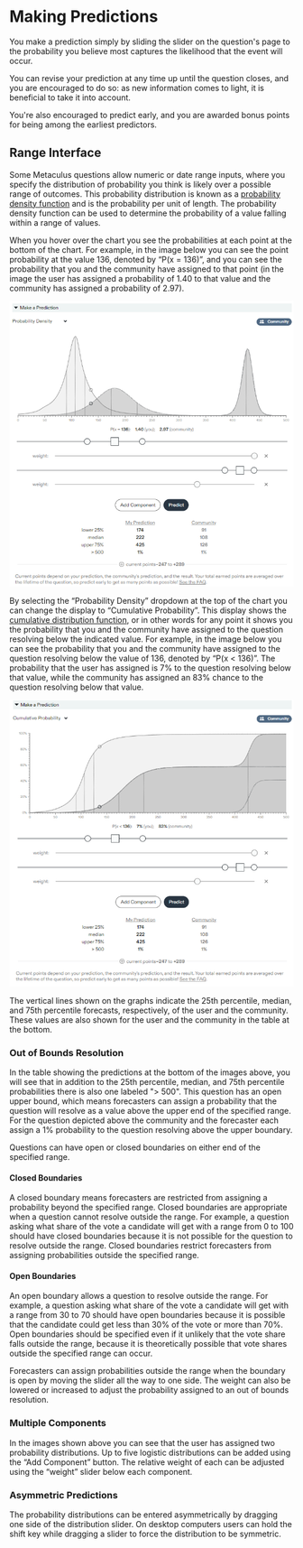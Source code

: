 ---
---

# Making Predictions

You make a prediction simply by sliding the slider on the question's page to the probability you believe most captures the likelihood that the event will occur.

You can revise your prediction at any time up until the question closes, and you are encouraged to do so: as new information comes to light, it is beneficial to take it into account.

You're also encouraged to predict early, and you are awarded bonus points for being among the earliest predictors.

## Range Interface

Some Metaculus questions allow numeric or date range inputs, where you specify the distribution of probability you think is likely over a possible range of outcomes. This probability distribution is known as a [probability density function](https://en.wikipedia.org/wiki/Probability_density_function) and is the probability per unit of length. The probability density function can be used to determine the probability of a value falling within a range of values.

When you hover over the chart you see the probabilities at each point at the bottom of the chart. For example, in the image below you can see the point probability at the value 136, denoted by “P(x = 136)”, and you can see the probability that you and the community have assigned to that point (in the image the user has assigned a probability of 1.40 to that value and the community has assigned a probability of 2.97).

![Prediction Interface](/img/interface.png)

By selecting the “Probability Density” dropdown at the top of the chart you can change the display to “Cumulative Probability”. This display shows the [cumulative distribution function](https://en.wikipedia.org/wiki/Cumulative_distribution_function), or in other words for any point it shows you the probability that you and the community have assigned to the question resolving below the indicated value. For example, in the image below you can see the probability that you and the community have assigned to the question resolving below the value of 136, denoted by “P(x < 136)”. The probability that the user has assigned is 7% to the question resolving below that value, while the community has assigned an 83% chance to the question resolving below that value.

![Cumulative Interface](/img/cumulative.png)

The vertical lines shown on the graphs indicate the 25th percentile, median, and 75th percentile forecasts, respectively, of the user and the community. These values are also shown for the user and the community in the table at the bottom.

### Out of Bounds Resolution

In the table showing the predictions at the bottom of the images above, you will see that in addition to the 25th percentile, median, and 75th percentile probabilities there is also one labeled "> 500". This question has an open upper bound, which means forecasters can assign a probability that the question will resolve as a value above the upper end of the specified range. For the question depicted above the community and the forecaster each assign a 1% probability to the question resolving above the upper boundary.

Questions can have open or closed boundaries on either end of the specified range.

#### Closed Boundaries

A closed boundary means forecasters are restricted from assigning a probability beyond the specified range. Closed boundaries are appropriate when a question cannot resolve outside the range. For example, a question asking what share of the vote a candidate will get with a range from 0 to 100 should have closed boundaries because it is not possible for the question to resolve outside the range. Closed boundaries restrict forecasters from assigning probabilities outside the specified range.

#### Open Boundaries

An open boundary allows a question to resolve outside the range. For example, a question asking what share of the vote a candidate will get with a range from 30 to 70 should have open boundaries because it is possible that the candidate could get less than 30% of the vote or more than 70%. Open boundaries should be specified even if it unlikely that the vote share falls outside the range, because it is theoretically possible that vote shares outside the specified range can occur.

Forecasters can assign probabilities outside the range when the boundary is open by moving the slider all the way to one side. The weight can also be lowered or increased to adjust the probability assigned to an out of bounds resolution.

### Multiple Components

In the images shown above you can see that the user has assigned two probability distributions. Up to five logistic distributions can be added using the “Add Component” button. The relative weight of each can be adjusted using the “weight” slider below each component.

### Asymmetric Predictions

The probability distributions can be entered asymmetrically by dragging one side of the distribution slider. On desktop computers users can hold the shift key while dragging a slider to force the distribution to be symmetric.